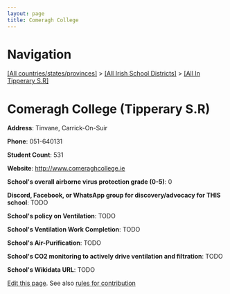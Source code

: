 ```yaml
---
layout: page
title: Comeragh College
---
```

# Navigation

[[All countries/states/provinces]](../../..) > [[All Irish School Districts]](../..) > [[All In Tipperary S.R]](..)

# Comeragh College (Tipperary S.R)

**Address**: Tinvane, Carrick-On-Suir

**Phone**: 051-640131

**Student Count**: 531

**Website**: <http://www.comeraghcollege.ie>

**School's overall airborne virus protection grade (0-5)**: 0

**Discord, Facebook, or WhatsApp group for discovery/advocacy for THIS school**: TODO

**School's policy on Ventilation**: TODO

**School's Ventilation Work Completion**: TODO

**School's Air-Purification**: TODO

**School's CO2 monitoring to actively drive ventilation and filtration**: TODO

**School's Wikidata URL**: TODO


[Edit this page](https://github.com/ventilate-schools/Ireland/edit/main/./Tipperary_S.R/Comeragh_College.md). See also [rules for contribution](../../../contribution-rules/)